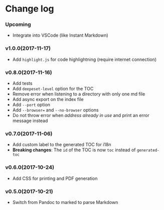 # Change log

### Upcoming

- Integrate into VSCode (like Instant Markdown)

### v1.0.0(2017-11-17)

- Add `highlight.js` for code highlightning (require internet connection)

### v0.8.0(2017-11-16)

- Add tests
- Add `deepeset-level` option for the TOC
- Remove error when listening to a directory with only one md file
- Add async export on the index file
- Add `--port` option
- Add `--browser=` and `--no-browser` options
- Do not throw error when *address already in use* and print an error message instead

### v0.7.0(2017-11-06)

- Add custom label to the generated TOC for i18n
- **Breaking changes**: The `id` of the TOC is now `toc` instead of `generated-toc`

### v0.6.0(2017-10-24)

- Add CSS for printing and PDF generation

### v0.5.0(2017-10-21)

- Switch from Pandoc to marked to parse Markdown